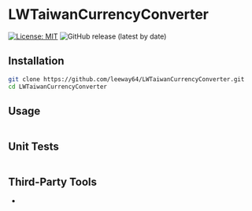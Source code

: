 # LWTaiwanCurrencyConverter

[![License: MIT](https://img.shields.io/badge/License-MIT-yellow.svg)](https://opensource.org/licenses/MIT)
![GitHub release (latest by date)](https://img.shields.io/github/v/release/leeway64/LWTaiwanCurrencyConverter)

## Installation

```bash
git clone https://github.com/leeway64/LWTaiwanCurrencyConverter.git
cd LWTaiwanCurrencyConverter
```

## Usage

```bash
```

## Unit Tests

```bash
```

## Third-Party Tools
- 